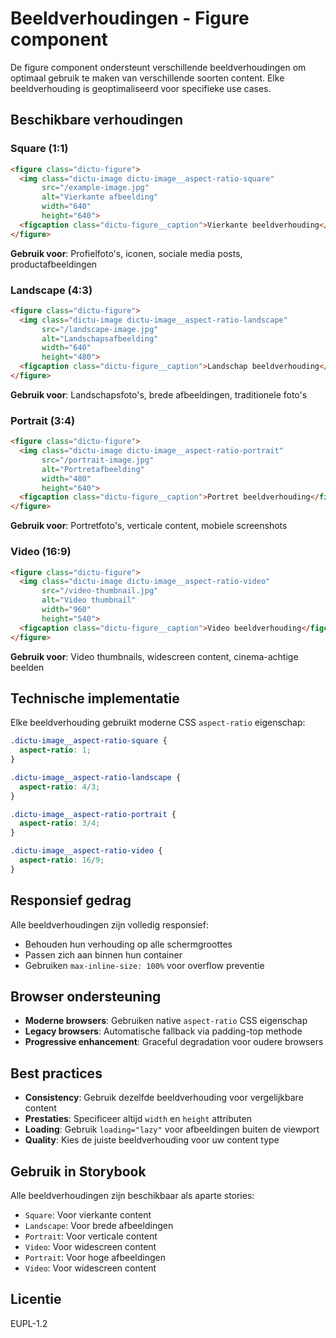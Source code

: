 # Beeldverhoudingen - Figure component

De figure component ondersteunt verschillende beeldverhoudingen om optimaal gebruik te maken van verschillende soorten content. Elke beeldverhouding is geoptimaliseerd voor specifieke use cases.

## Beschikbare verhoudingen

### Square (1:1)
```html
<figure class="dictu-figure">
  <img class="dictu-image dictu-image__aspect-ratio-square"
       src="/example-image.jpg"
       alt="Vierkante afbeelding"
       width="640"
       height="640">
  <figcaption class="dictu-figure__caption">Vierkante beeldverhouding</figcaption>
</figure>
```
**Gebruik voor**: Profielfoto's, iconen, sociale media posts, productafbeeldingen

### Landscape (4:3)
```html
<figure class="dictu-figure">
  <img class="dictu-image dictu-image__aspect-ratio-landscape"
       src="/landscape-image.jpg"
       alt="Landschapsafbeelding"
       width="640"
       height="480">
  <figcaption class="dictu-figure__caption">Landschap beeldverhouding</figcaption>
</figure>
```
**Gebruik voor**: Landschapsfoto's, brede afbeeldingen, traditionele foto's

### Portrait (3:4)
```html
<figure class="dictu-figure">
  <img class="dictu-image dictu-image__aspect-ratio-portrait"
       src="/portrait-image.jpg"
       alt="Portretafbeelding"
       width="480"
       height="640">
  <figcaption class="dictu-figure__caption">Portret beeldverhouding</figcaption>
</figure>
```
**Gebruik voor**: Portretfoto's, verticale content, mobiele screenshots

### Video (16:9)
```html
<figure class="dictu-figure">
  <img class="dictu-image dictu-image__aspect-ratio-video"
       src="/video-thumbnail.jpg"
       alt="Video thumbnail"
       width="960"
       height="540">
  <figcaption class="dictu-figure__caption">Video beeldverhouding</figcaption>
</figure>
```
**Gebruik voor**: Video thumbnails, widescreen content, cinema-achtige beelden

## Technische implementatie
Elke beeldverhouding gebruikt moderne CSS `aspect-ratio` eigenschap:

```scss
.dictu-image__aspect-ratio-square {
  aspect-ratio: 1;
}

.dictu-image__aspect-ratio-landscape {
  aspect-ratio: 4/3;
}

.dictu-image__aspect-ratio-portrait {
  aspect-ratio: 3/4;
}

.dictu-image__aspect-ratio-video {
  aspect-ratio: 16/9;
}
```

## Responsief gedrag
Alle beeldverhoudingen zijn volledig responsief:
- Behouden hun verhouding op alle schermgroottes
- Passen zich aan binnen hun container
- Gebruiken `max-inline-size: 100%` voor overflow preventie

## Browser ondersteuning
- **Moderne browsers**: Gebruiken native `aspect-ratio` CSS eigenschap
- **Legacy browsers**: Automatische fallback via padding-top methode
- **Progressive enhancement**: Graceful degradation voor oudere browsers

## Best practices
- **Consistency**: Gebruik dezelfde beeldverhouding voor vergelijkbare content
- **Prestaties**: Specificeer altijd `width` en `height` attributen
- **Loading**: Gebruik `loading="lazy"` voor afbeeldingen buiten de viewport
- **Quality**: Kies de juiste beeldverhouding voor uw content type

## Gebruik in Storybook
Alle beeldverhoudingen zijn beschikbaar als aparte stories:
- `Square`: Voor vierkante content
- `Landscape`: Voor brede afbeeldingen
- `Portrait`: Voor verticale content
- `Video`: Voor widescreen content
- `Portrait`: Voor hoge afbeeldingen
- `Video`: Voor widescreen content

## Licentie
EUPL-1.2

